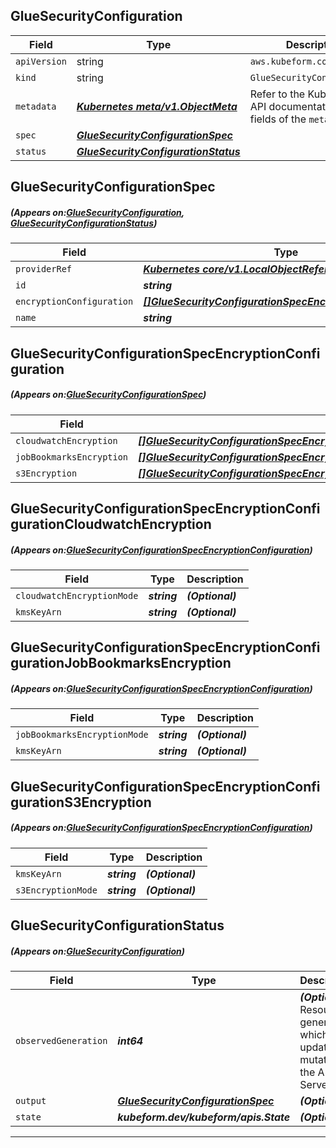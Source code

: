 ## GlueSecurityConfiguration
| Field | Type | Description |
| ------ | ----- | ----------- |
| `apiVersion` | string | `aws.kubeform.com/v1alpha1` |
|    `kind` | string | `GlueSecurityConfiguration` |
| `metadata` | ***[Kubernetes meta/v1.ObjectMeta](https://kubernetes.io/docs/reference/generated/kubernetes-api/v1.13/#objectmeta-v1-meta)***|Refer to the Kubernetes API documentation for the fields of the `metadata` field.|
| `spec` | ***[GlueSecurityConfigurationSpec](#GlueSecurityConfigurationSpec)***||
| `status` | ***[GlueSecurityConfigurationStatus](#GlueSecurityConfigurationStatus)***||
## GlueSecurityConfigurationSpec
##### (Appears on:[GlueSecurityConfiguration](#GlueSecurityConfiguration), [GlueSecurityConfigurationStatus](#GlueSecurityConfigurationStatus))
| Field | Type | Description |
| ------ | ----- | ----------- |
| `providerRef` | ***[Kubernetes core/v1.LocalObjectReference](https://kubernetes.io/docs/reference/generated/kubernetes-api/v1.13/#localobjectreference-v1-core)***||
| `id` | ***string***||
| `encryptionConfiguration` | ***[[]GlueSecurityConfigurationSpecEncryptionConfiguration](#GlueSecurityConfigurationSpecEncryptionConfiguration)***||
| `name` | ***string***||
## GlueSecurityConfigurationSpecEncryptionConfiguration
##### (Appears on:[GlueSecurityConfigurationSpec](#GlueSecurityConfigurationSpec))
| Field | Type | Description |
| ------ | ----- | ----------- |
| `cloudwatchEncryption` | ***[[]GlueSecurityConfigurationSpecEncryptionConfigurationCloudwatchEncryption](#GlueSecurityConfigurationSpecEncryptionConfigurationCloudwatchEncryption)***||
| `jobBookmarksEncryption` | ***[[]GlueSecurityConfigurationSpecEncryptionConfigurationJobBookmarksEncryption](#GlueSecurityConfigurationSpecEncryptionConfigurationJobBookmarksEncryption)***||
| `s3Encryption` | ***[[]GlueSecurityConfigurationSpecEncryptionConfigurationS3Encryption](#GlueSecurityConfigurationSpecEncryptionConfigurationS3Encryption)***||
## GlueSecurityConfigurationSpecEncryptionConfigurationCloudwatchEncryption
##### (Appears on:[GlueSecurityConfigurationSpecEncryptionConfiguration](#GlueSecurityConfigurationSpecEncryptionConfiguration))
| Field | Type | Description |
| ------ | ----- | ----------- |
| `cloudwatchEncryptionMode` | ***string***| ***(Optional)*** |
| `kmsKeyArn` | ***string***| ***(Optional)*** |
## GlueSecurityConfigurationSpecEncryptionConfigurationJobBookmarksEncryption
##### (Appears on:[GlueSecurityConfigurationSpecEncryptionConfiguration](#GlueSecurityConfigurationSpecEncryptionConfiguration))
| Field | Type | Description |
| ------ | ----- | ----------- |
| `jobBookmarksEncryptionMode` | ***string***| ***(Optional)*** |
| `kmsKeyArn` | ***string***| ***(Optional)*** |
## GlueSecurityConfigurationSpecEncryptionConfigurationS3Encryption
##### (Appears on:[GlueSecurityConfigurationSpecEncryptionConfiguration](#GlueSecurityConfigurationSpecEncryptionConfiguration))
| Field | Type | Description |
| ------ | ----- | ----------- |
| `kmsKeyArn` | ***string***| ***(Optional)*** |
| `s3EncryptionMode` | ***string***| ***(Optional)*** |
## GlueSecurityConfigurationStatus
##### (Appears on:[GlueSecurityConfiguration](#GlueSecurityConfiguration))
| Field | Type | Description |
| ------ | ----- | ----------- |
| `observedGeneration` | ***int64***| ***(Optional)*** Resource generation, which is updated on mutation by the API Server.|
| `output` | ***[GlueSecurityConfigurationSpec](#GlueSecurityConfigurationSpec)***| ***(Optional)*** |
| `state` | ***kubeform.dev/kubeform/apis.State***| ***(Optional)*** |
---
